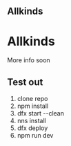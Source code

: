 ## Allkinds

# Allkinds

More info soon

## Test out

1. clone repo
2. npm install
3. dfx start --clean
4. nns install
5. dfx deploy
6. npm run dev
